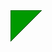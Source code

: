 <?xml version="1.0" standalone="no"?>
<!DOCTYPE svg PUBLIC "-//W3C//DTD SVG 1.1//EN" "http://www.w3.org/Graphics/SVG/1.1/DTD/svg11.dtd">
<svg version="1.1" baseProfile="full" >
   <polygon id="triangle" points="0,0 0,50 50,0" fill="#009900" stroke="#004400"/>
   <script type="text/javascript">
      alert("xss");
   </script>
</svg>
